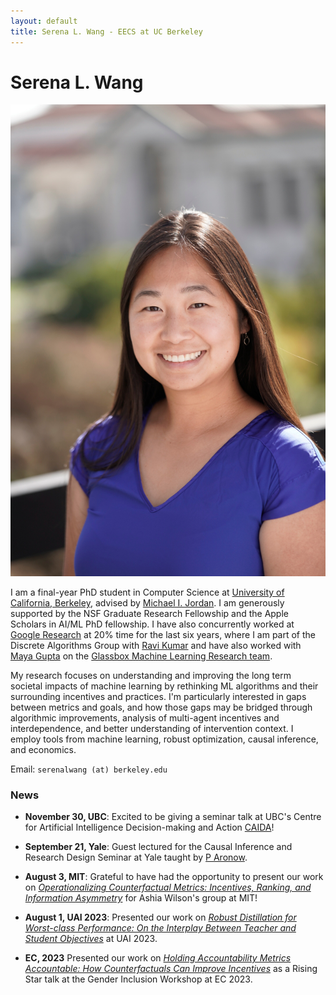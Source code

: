 ```yaml
---
layout: default
title: Serena L. Wang - EECS at UC Berkeley
---
```

	
	
# Serena L. Wang 

<img src="img/serena.jpg" alt="Photo" class="rightside_image">

I am a final-year PhD student in Computer Science at [University of California, Berkeley](https://eecs.berkeley.edu/), advised by [Michael I. Jordan](https://people.eecs.berkeley.edu/~jordan/). I am generously supported by the NSF Graduate Research Fellowship and the Apple Scholars in AI/ML PhD fellowship. I have also concurrently worked at [Google Research](https://research.google/people/SerenaLutongWang/) at 20% time for the last six years, where I am part of the Discrete Algorithms Group with [Ravi Kumar](https://sites.google.com/site/ravik53/) and have also worked with [Maya Gupta](https://mayagupta.org/) on the [Glassbox Machine Learning Research team](https://www.technologyreview.com/2015/11/05/165175/google-tries-to-make-machine-learning-a-little-more-human/).

My research focuses on understanding and improving the long term societal impacts of machine learning by rethinking ML algorithms and their surrounding incentives and practices. I'm particularly interested in gaps between metrics and goals, and how those gaps may be bridged through algorithmic improvements, analysis of multi-agent incentives and interdependence, and better understanding of intervention context. I employ tools from machine learning, robust optimization, causal inference, and economics.
			
Email: `serenalwang (at) berkeley.edu`

### News
- **November 30, UBC**: Excited to be giving a seminar talk at UBC's Centre for Artificial Intelligence Decision-making and Action [CAIDA](https://caida.ubc.ca/event/operationalizing-counterfactual-metrics-incentives-ranking-and-information-asymmetry-serena)! 

- **September 21, Yale**: Guest lectured for the Causal Inference and Research Design Seminar at Yale taught by [P Aronow](https://politicalscience.yale.edu/people/p-aronow). 

- **August 3, MIT**: Grateful to have had the opportunity to present our work on [*Operationalizing Counterfactual Metrics: Incentives, Ranking, and Information Asymmetry*](https://arxiv.org/abs/2305.14595) for Ashia Wilson's group at MIT!

- **August 1, UAI 2023**: Presented our work on [*Robust Distillation for Worst-class Performance: On the Interplay Between Teacher and Student Objectives*](https://proceedings.mlr.press/v216/wang23e.html) at UAI 2023.

- **EC, 2023** Presented our work on [*Holding Accountability Metrics Accountable: How Counterfactuals Can Improve Incentives*](https://arxiv.org/abs/2305.14595) as a Rising Star talk at the Gender Inclusion Workshop at EC 2023.

